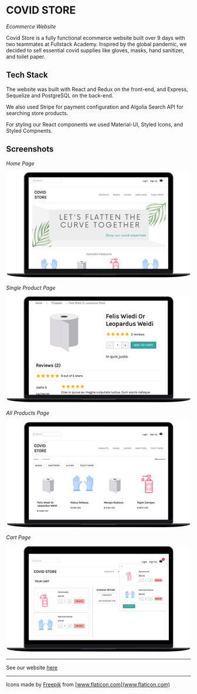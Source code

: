 # COVID STORE

_Ecommerce Website_

Covid Store is a fully functional ecommerce website built over 9 days with two teammates at Fullstack Academy. Inspired by the global pandemic, we decided to sell essential covid supplies like gloves, masks, hand sanitizer, and toilet paper.

## Tech Stack

The website was built with React and Redux on the front-end, and Express, Sequelize and PostgreSQL on the back-end.

We also used Stripe for payment configuration and Algolia Search API for searching store products.

For styling our React components we used Material-UI, Styled Icons, and Styled Compnents.

## Screenshots

_Home Page_

![Home Page](/public/screenshots/home.png)

_Single Product Page_

![Single Product Page](/public/screenshots/product.png)

_All Products Page_

![All Products Page](/public/screenshots/products.png)

_Cart Page_

![Cart Page](/public/screenshots/cart.png)

---

See our website [here](https://covid-store.herokuapp.com/)

---

Icons made by [Freepik](https://www.flaticon.com/authors/freepik) from [www.flaticon.com](www.flaticon.com)
